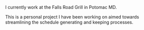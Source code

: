 I currently work at the Falls Road Grill in Potomac MD.

This is a personal project I have been working on aimed towards streamlining the schedule generating and keeping processes.
